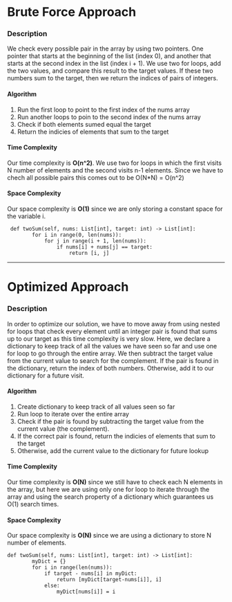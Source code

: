 # Brute Force Approach
### Description
We check every possible pair in the array by using two pointers. One pointer that starts at the beginning of the list (index 0), and another that starts at the second index in the list (index i + 1). We use two for loops, add the two values, and compare this result to the target values. If these two numbers sum to the target, then we return the indices of pairs of integers.

#### Algorithm
1. Run the first loop to point to the first index of the nums array
2. Run another loops to poin to the second index of the nums array
3. Check if both elements sumed equal the target
4. Return the indicies of elements that sum to the target

#### Time Complexity
Our time complexity is **O(n^2)**. We use two for loops in which the first visits N number of elements and the second visits n-1 elements. Since we have to chech all possible pairs this comes out to be O(N*N) = O(n^2)

#### Space Complexity
Our space complexity is **O(1)** since we are only storing a constant space for the variable i.

```
 def twoSum(self, nums: List[int], target: int) -> List[int]:
        for i in range(0, len(nums)):
            for j in range(i + 1, len(nums)):
                if nums[i] + nums[j] == target:
                    return [i, j]
```

---

# Optimized Approach
### Description
In order to optimize our solution, we have to move away from using nested for loops that check every element until an integer pair is found that sums up to our target as this time complexity is very slow. Here, we declare a dictionary to keep track of all the values we have seen so far and use one for loop to go through the entire array. We then subtract the target value from the current value to search for the complement. If the pair is found in the dictionary, return the index of both numbers. Otherwise, add it to our dictionary for a future visit. 

#### Algorithm
1. Create dictionary to keep track of all values seen so far
2. Run loop to iterate over the entire array
3. Check if the pair is found by subtracting the target value from the current value (the complement).
4. If the correct pair is found, return the indicies of elements that sum to the target
5. Otherwise, add the current value to the dictionary for future lookup

#### Time Complexity
Our time complexity is **O(N)** since we still have to check each N elements in the array, but here we are using only one for loop to iterate through the array and using the search property of a dictionary which guarantees us O(1) search times. 

#### Space Complexity
Our space complexity is **O(N)** since we are using a dictionary to store N number of elements.

```
def twoSum(self, nums: List[int], target: int) -> List[int]:
        myDict = {}
        for i in range(len(nums)):
            if target - nums[i] in myDict:
                return [myDict[target-nums[i]], i]
            else:
                myDict[nums[i]] = i
```